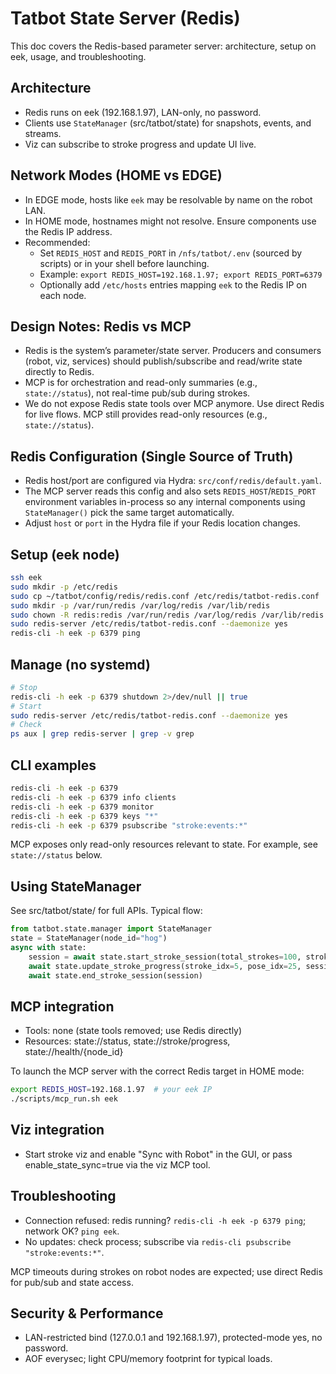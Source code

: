 # Tatbot State Server (Redis)

This doc covers the Redis-based parameter server: architecture, setup on eek, usage, and troubleshooting.

## Architecture
- Redis runs on eek (192.168.1.97), LAN-only, no password.
- Clients use `StateManager` (src/tatbot/state) for snapshots, events, and streams.
- Viz can subscribe to stroke progress and update UI live.

## Network Modes (HOME vs EDGE)
- In EDGE mode, hosts like `eek` may be resolvable by name on the robot LAN.
- In HOME mode, hostnames might not resolve. Ensure components use the Redis IP address.
- Recommended:
  - Set `REDIS_HOST` and `REDIS_PORT` in `/nfs/tatbot/.env` (sourced by scripts) or in your shell before launching.
  - Example: `export REDIS_HOST=192.168.1.97; export REDIS_PORT=6379`
  - Optionally add `/etc/hosts` entries mapping `eek` to the Redis IP on each node.

## Design Notes: Redis vs MCP
- Redis is the system’s parameter/state server. Producers and consumers (robot, viz, services) should publish/subscribe and read/write state directly to Redis.
- MCP is for orchestration and read-only summaries (e.g., `state://status`), not real-time pub/sub during strokes.
- We do not expose Redis state tools over MCP anymore. Use direct Redis for live flows. MCP still provides read-only resources (e.g., `state://status`).

## Redis Configuration (Single Source of Truth)
- Redis host/port are configured via Hydra: `src/conf/redis/default.yaml`.
- The MCP server reads this config and also sets `REDIS_HOST`/`REDIS_PORT` environment variables in-process so any internal components using `StateManager()` pick the same target automatically.
- Adjust `host` or `port` in the Hydra file if your Redis location changes.

## Setup (eek node)
```bash
ssh eek
sudo mkdir -p /etc/redis
sudo cp ~/tatbot/config/redis/redis.conf /etc/redis/tatbot-redis.conf
sudo mkdir -p /var/run/redis /var/log/redis /var/lib/redis
sudo chown -R redis:redis /var/run/redis /var/log/redis /var/lib/redis 2>/dev/null || true
sudo redis-server /etc/redis/tatbot-redis.conf --daemonize yes
redis-cli -h eek -p 6379 ping
```

## Manage (no systemd)
```bash
# Stop
redis-cli -h eek -p 6379 shutdown 2>/dev/null || true
# Start
sudo redis-server /etc/redis/tatbot-redis.conf --daemonize yes
# Check
ps aux | grep redis-server | grep -v grep
```

## CLI examples
```bash
redis-cli -h eek -p 6379
redis-cli -h eek -p 6379 info clients
redis-cli -h eek -p 6379 monitor
redis-cli -h eek -p 6379 keys "*"
redis-cli -h eek -p 6379 psubscribe "stroke:events:*"
```

MCP exposes only read-only resources relevant to state. For example, see `state://status` below.

## Using StateManager
See src/tatbot/state/ for full APIs. Typical flow:
```python
from tatbot.state.manager import StateManager
state = StateManager(node_id="hog")
async with state:
    session = await state.start_stroke_session(total_strokes=100, stroke_length=50)
    await state.update_stroke_progress(stroke_idx=5, pose_idx=25, session_id=session)
    await state.end_stroke_session(session)
```

## MCP integration
- Tools: none (state tools removed; use Redis directly)
- Resources: state://status, state://stroke/progress, state://health/{node_id}

To launch the MCP server with the correct Redis target in HOME mode:
```bash
export REDIS_HOST=192.168.1.97  # your eek IP
./scripts/mcp_run.sh eek
```

## Viz integration
- Start stroke viz and enable "Sync with Robot" in the GUI, or pass enable_state_sync=true via the viz MCP tool.

## Troubleshooting
- Connection refused: redis running? `redis-cli -h eek -p 6379 ping`; network OK? `ping eek`.
- No updates: check process; subscribe via `redis-cli psubscribe "stroke:events:*"`.

MCP timeouts during strokes on robot nodes are expected; use direct Redis for pub/sub and state access.

## Security & Performance
- LAN-restricted bind (127.0.0.1 and 192.168.1.97), protected-mode yes, no password.
- AOF everysec; light CPU/memory footprint for typical loads.
